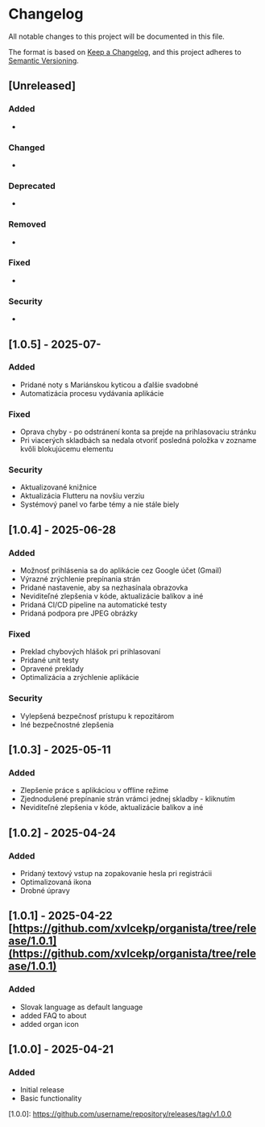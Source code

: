 # Changelog

All notable changes to this project will be documented in this file.

The format is based on [Keep a Changelog](https://keepachangelog.com/en/1.0.0/),
and this project adheres to [Semantic Versioning](https://semver.org/spec/v2.0.0.html).

## [Unreleased]

### Added
- 

### Changed
- 

### Deprecated
- 

### Removed
- 

### Fixed
- 

### Security
- 

## [1.0.5] - 2025-07-
### Added
- Pridané noty s Mariánskou kyticou a ďalšie svadobné
- Automatizácia procesu vydávania aplikácie
### Fixed
- Oprava chyby - po odstránení konta sa prejde na prihlasovaciu stránku
- Pri viacerých skladbách sa nedala otvoriť posledná položka v zozname kvôli blokujúcemu elementu
### Security
- Aktualizované knižnice
- Aktualizácia Flutteru na novšiu verziu
- Systémový panel vo farbe témy a nie stále biely

## [1.0.4] - 2025-06-28
### Added
- Možnosť prihlásenia sa do aplikácie cez Google účet (Gmail)
- Výrazné zrýchlenie prepínania strán
- Pridané nastavenie, aby sa nezhasínala obrazovka
- Neviditeľné zlepšenia v kóde, aktualizácie balíkov a iné
- Pridaná CI/CD pipeline na automatické testy
- Pridaná podpora pre JPEG obrázky
### Fixed
- Preklad chybových hlášok pri prihlasovaní
- Pridané unit testy
- Opravené preklady
- Optimalizácia a zrýchlenie aplikácie
### Security
- Vylepšená bezpečnosť prístupu k repozitárom
- Iné bezpečnostné zlepšenia

## [1.0.3] - 2025-05-11
### Added
- Zlepšenie práce s aplikáciou v offline režime 
- Zjednodušené prepínanie strán vrámci jednej skladby - kliknutím
- Neviditeľné zlepšenia v kóde, aktualizácie balíkov a iné

## [1.0.2] - 2025-04-24
### Added
- Pridaný textový vstup na zopakovanie hesla pri registrácii
- Optimalizovaná ikona
- Drobné úpravy

## [1.0.1] - 2025-04-22 [https://github.com/xvlcekp/organista/tree/release/1.0.1](https://github.com/xvlcekp/organista/tree/release/1.0.1)
### Added
- Slovak language as default language
- added FAQ to about
- added organ icon

## [1.0.0] - 2025-04-21
### Added
- Initial release
- Basic functionality

[1.0.0]: [https://github.com/username/repository/releases/tag/v1.0.0 ](https://github.com/xvlcekp/organista/tree/release/1.0.0)
